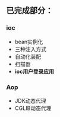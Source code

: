 **已完成部分：**
---
### ioc
- bean实例化
- 三种注入方式
- 自动化装配
- 扫描器
- **ioc用户登录应用**
### Aop
- JDK动态代理
- CGLIB动态代理




